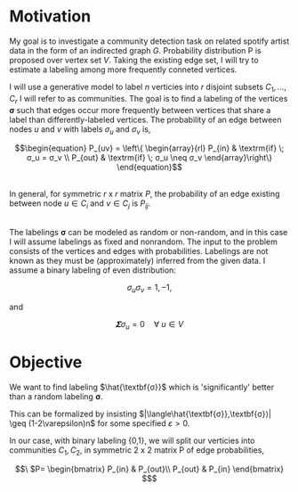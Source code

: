 # Motivation

My goal is to investigate a community detection task on related spotify artist data in the form of an indirected graph $G$. Probability distribution P is proposed over vertex set $V$. Taking the existing edge set, I will try to estimate a labeling among more frequently conneted vertices. 

I will use a generative model to label $n$ verticies into $r$ disjoint subsets $C_{1},...,C_{r}$ I will refer to as communities. The goal is to find a labeling of the vertices $\textbf{σ}$ such that edges occur more frequently between vertices that share a label than differently-labeled vertices. The probability of an edge between nodes $u$ and $v$ with labels $\sigma_u$ and $\sigma_v$ is, 

```math
\begin{equation}
P_{uv} = 
\left\{ 
  \begin{array}{rl}
   P_{in} & \textrm{if} \; σ_u = σ_v \\
   P_{out} & \textrm{if} \; σ_u \neq σ_v
\end{array}\right\}
\end{equation}
```

\
In general, for symmetric $r$ x $r$ matrix $P$, the probability of an edge existing between node $u∈C_{i}$ and $v∈C_{j}$ is $P_{ij}$. 


\
The labelings $\textbf{σ}$ can be modeled as random or non-random, and in this case I will assume labelings as fixed and nonrandom. The input to the problem consists of the vertices and edges with probabilities. Labelings are not known as they must be (approximately) inferred from the given data. I assume a binary labeling of even distribution:


```math
\begin{equation}
σ_{u}σ_{v} = 1 ,-1, 
\end{equation}
```

and

```math
\begin{equation}
𝚺σ_{u} = 0  \quad  ∀ \:u∈V 
\end{equation}
```


# Objective

We want to find labeling $\hat{\textbf{σ}}$ which is 'significantly' better than a random labeling $\textbf{σ}$. 

This can be formalized by insisting $|\langle\hat{\textbf{σ}},\textbf{σ}⟩| \geq (1-2\varepsilon)n$ for some specified $\varepsilon > 0$.

In our case, with binary labeling {0,1}, we will split our verticies into communities $C_{1}, C_{2}$,  in symmetric $2$ x $2$ matrix P of edge probabilities,

```math
\
$P=
\begin{bmatrix}
P_{in} & P_{out}\\
P_{out} & P_{in}
\end{bmatrix}
$
```
